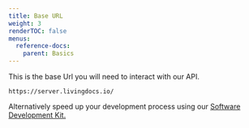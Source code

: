 ```yaml
---
title: Base URL
weight: 3
renderTOC: false
menus:
  reference-docs:
    parent: Basics
---
```


This is the base Url you will need to interact with our API.

```
https://server.livingdocs.io/
```

Alternatively speed up your development process using our [Software Development Kit.](https://github.com/livingdocsIO/livingdocs-node-sdk)